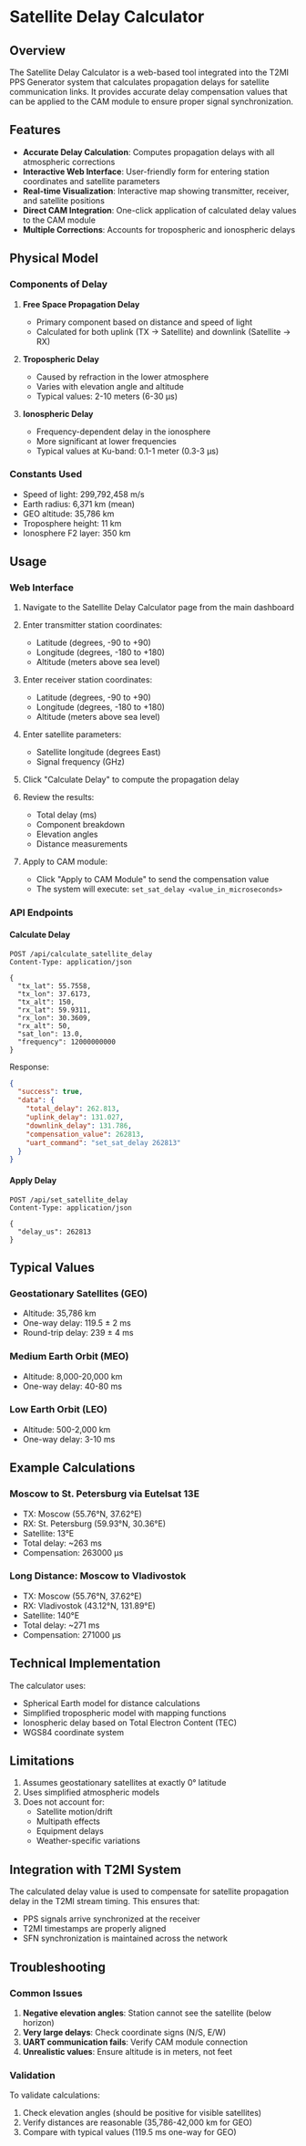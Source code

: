 # Satellite Delay Calculator

## Overview

The Satellite Delay Calculator is a web-based tool integrated into the T2MI PPS Generator system that calculates propagation delays for satellite communication links. It provides accurate delay compensation values that can be applied to the CAM module to ensure proper signal synchronization.

## Features

- **Accurate Delay Calculation**: Computes propagation delays with all atmospheric corrections
- **Interactive Web Interface**: User-friendly form for entering station coordinates and satellite parameters
- **Real-time Visualization**: Interactive map showing transmitter, receiver, and satellite positions
- **Direct CAM Integration**: One-click application of calculated delay values to the CAM module
- **Multiple Corrections**: Accounts for tropospheric and ionospheric delays

## Physical Model

### Components of Delay

1. **Free Space Propagation Delay**
   - Primary component based on distance and speed of light
   - Calculated for both uplink (TX → Satellite) and downlink (Satellite → RX)

2. **Tropospheric Delay**
   - Caused by refraction in the lower atmosphere
   - Varies with elevation angle and altitude
   - Typical values: 2-10 meters (6-30 μs)

3. **Ionospheric Delay**
   - Frequency-dependent delay in the ionosphere
   - More significant at lower frequencies
   - Typical values at Ku-band: 0.1-1 meter (0.3-3 μs)

### Constants Used

- Speed of light: 299,792,458 m/s
- Earth radius: 6,371 km (mean)
- GEO altitude: 35,786 km
- Troposphere height: 11 km
- Ionosphere F2 layer: 350 km

## Usage

### Web Interface

1. Navigate to the Satellite Delay Calculator page from the main dashboard
2. Enter transmitter station coordinates:
   - Latitude (degrees, -90 to +90)
   - Longitude (degrees, -180 to +180)
   - Altitude (meters above sea level)

3. Enter receiver station coordinates:
   - Latitude (degrees, -90 to +90)
   - Longitude (degrees, -180 to +180)
   - Altitude (meters above sea level)

4. Enter satellite parameters:
   - Satellite longitude (degrees East)
   - Signal frequency (GHz)

5. Click "Calculate Delay" to compute the propagation delay

6. Review the results:
   - Total delay (ms)
   - Component breakdown
   - Elevation angles
   - Distance measurements

7. Apply to CAM module:
   - Click "Apply to CAM Module" to send the compensation value
   - The system will execute: `set_sat_delay <value_in_microseconds>`

### API Endpoints

#### Calculate Delay
```
POST /api/calculate_satellite_delay
Content-Type: application/json

{
  "tx_lat": 55.7558,
  "tx_lon": 37.6173,
  "tx_alt": 150,
  "rx_lat": 59.9311,
  "rx_lon": 30.3609,
  "rx_alt": 50,
  "sat_lon": 13.0,
  "frequency": 12000000000
}
```

Response:
```json
{
  "success": true,
  "data": {
    "total_delay": 262.813,
    "uplink_delay": 131.027,
    "downlink_delay": 131.786,
    "compensation_value": 262813,
    "uart_command": "set_sat_delay 262813"
  }
}
```

#### Apply Delay
```
POST /api/set_satellite_delay
Content-Type: application/json

{
  "delay_us": 262813
}
```

## Typical Values

### Geostationary Satellites (GEO)
- Altitude: 35,786 km
- One-way delay: 119.5 ± 2 ms
- Round-trip delay: 239 ± 4 ms

### Medium Earth Orbit (MEO)
- Altitude: 8,000-20,000 km
- One-way delay: 40-80 ms

### Low Earth Orbit (LEO)
- Altitude: 500-2,000 km
- One-way delay: 3-10 ms

## Example Calculations

### Moscow to St. Petersburg via Eutelsat 13E
- TX: Moscow (55.76°N, 37.62°E)
- RX: St. Petersburg (59.93°N, 30.36°E)
- Satellite: 13°E
- Total delay: ~263 ms
- Compensation: 263000 μs

### Long Distance: Moscow to Vladivostok
- TX: Moscow (55.76°N, 37.62°E)
- RX: Vladivostok (43.12°N, 131.89°E)
- Satellite: 140°E
- Total delay: ~271 ms
- Compensation: 271000 μs

## Technical Implementation

The calculator uses:
- Spherical Earth model for distance calculations
- Simplified tropospheric model with mapping functions
- Ionospheric delay based on Total Electron Content (TEC)
- WGS84 coordinate system

## Limitations

1. Assumes geostationary satellites at exactly 0° latitude
2. Uses simplified atmospheric models
3. Does not account for:
   - Satellite motion/drift
   - Multipath effects
   - Equipment delays
   - Weather-specific variations

## Integration with T2MI System

The calculated delay value is used to compensate for satellite propagation delay in the T2MI stream timing. This ensures that:
- PPS signals arrive synchronized at the receiver
- T2MI timestamps are properly aligned
- SFN synchronization is maintained across the network

## Troubleshooting

### Common Issues

1. **Negative elevation angles**: Station cannot see the satellite (below horizon)
2. **Very large delays**: Check coordinate signs (N/S, E/W)
3. **UART communication fails**: Verify CAM module connection
4. **Unrealistic values**: Ensure altitude is in meters, not feet

### Validation

To validate calculations:
1. Check elevation angles (should be positive for visible satellites)
2. Verify distances are reasonable (35,786-42,000 km for GEO)
3. Compare with typical values (119.5 ms one-way for GEO)